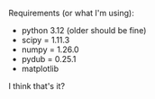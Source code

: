 Requirements (or what I'm using):
- python 3.12 (older should be fine)
- scipy = 1.11.3
- numpy = 1.26.0
- pydub = 0.25.1
- matplotlib

I think that's it?